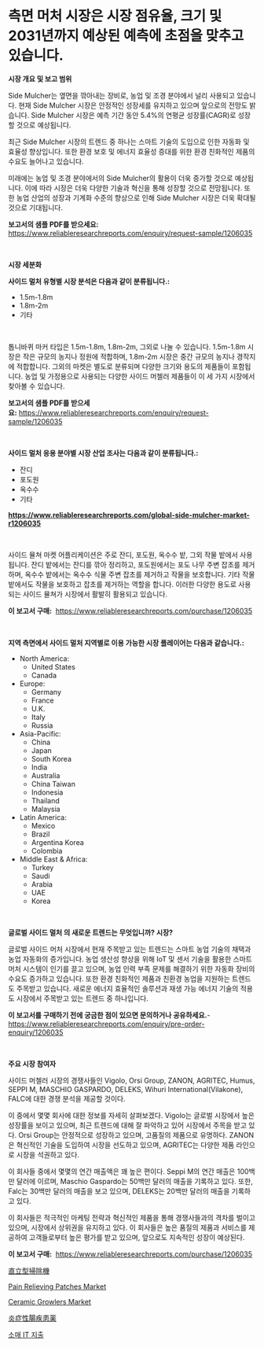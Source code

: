 <p><h1>측면 머처 시장은 시장 점유율, 크기 및 2031년까지 예상된 예측에 초점을 맞추고 있습니다.</h1></p><p><strong>시장 개요 및 보고 범위</strong></p>
<p><p>Side Mulcher는 옆면을 깎아내는 장비로, 농업 및 조경 분야에서 널리 사용되고 있습니다. 현재 Side Mulcher 시장은 안정적인 성장세를 유지하고 있으며 앞으로의 전망도 밝습니다. Side Mulcher 시장은 예측 기간 동안 5.4%의 연평균 성장률(CAGR)로 성장할 것으로 예상됩니다. </p><p>최근 Side Mulcher 시장의 트렌드 중 하나는 스마트 기술의 도입으로 인한 자동화 및 효율성 향상입니다. 또한 환경 보호 및 에너지 효율성 증대를 위한 환경 친화적인 제품의 수요도 늘어나고 있습니다.</p><p>미래에는 농업 및 조경 분야에서의 Side Mulcher의 활용이 더욱 증가할 것으로 예상됩니다. 이에 따라 시장은 더욱 다양한 기술과 혁신을 통해 성장할 것으로 전망됩니다. 또한 농업 산업의 성장과 기계화 수준의 향상으로 인해 Side Mulcher 시장은 더욱 확대될 것으로 기대됩니다.</p></p>
<p><strong>보고서의 샘플 PDF를 받으세요:</strong> <a href="https://www.reliableresearchreports.com/enquiry/request-sample/1206035">https://www.reliableresearchreports.com/enquiry/request-sample/1206035</a></p>
<p>&nbsp;</p>
<p><strong>시장 세분화</strong></p>
<p><strong>사이드 멀처 유형별 시장 분석은 다음과 같이 분류됩니다.:</strong></p>
<p><ul><li>1.5m-1.8m</li><li>1.8m-2m</li><li>기타</li></ul></p>
<p>&nbsp;</p>
<p><p>톱니바퀴 마커 타입은 1.5m-1.8m, 1.8m-2m, 그외로 나눌 수 있습니다. 1.5m-1.8m 시장은 작은 규모의 농지나 정원에 적합하며, 1.8m-2m 시장은 중간 규모의 농지나 경작지에 적합합니다. 그외의 마켓은 별도로 분류되며 다양한 크기와 용도의 제품들이 포함됩니다. 농업 및 가정용으로 사용되는 다양한 사이드 머첼러 제품들이 이 세 가지 시장에서 찾아볼 수 있습니다.</p></p>
<p><strong>보고서의 샘플 PDF를 받으세요:</strong>&nbsp;<a href="https://www.reliableresearchreports.com/enquiry/request-sample/1206035">https://www.reliableresearchreports.com/enquiry/request-sample/1206035</a></p>
<p>&nbsp;</p>
<p><strong> 사이드 멀처 응용 분야별 시장 산업 조사는 다음과 같이 분류됩니다.:</strong></p>
<p><ul><li>잔디</li><li>포도원</li><li>옥수수</li><li>기타</li></ul></p>
<p><strong><a href="https://www.reliableresearchreports.com/global-side-mulcher-market-r1206035">https://www.reliableresearchreports.com/global-side-mulcher-market-r1206035</a></strong></p>
<p>&nbsp;</p>
<p><p>사이드 뮬쳐 마켓 어플리케이션은 주로 잔디, 포도원, 옥수수 밭, 그외 작물 밭에서 사용됩니다. 잔디 밭에서는 잔디를 깎아 정리하고, 포도원에서는 포도 나무 주변 잡초를 제거하며, 옥수수 밭에서는 옥수수 식물 주변 잡초를 제거하고 작물을 보호합니다. 기타 작물 밭에서도 작물을 보호하고 잡초를 제거하는 역할을 합니다. 이러한 다양한 용도로 사용되는 사이드 뮬쳐가 시장에서 활발히 활용되고 있습니다.</p></p>
<p><strong>이 보고서 구매:</strong>&nbsp; <a href="https://www.reliableresearchreports.com/purchase/1206035">https://www.reliableresearchreports.com/purchase/1206035</a></p>
<p>&nbsp;</p>
<p><strong>지역 측면에서 사이드 멀처 지역별로 이용 가능한 시장 플레이어는 다음과 같습니다.:</strong></p>
<p><ul>
    <li>
        North America:
        <ul>
            <li>United States</li>
            <li>Canada</li>
        </ul>
    </li>
    <li>
        Europe:
        <ul>
            <li>Germany</li>
            <li>France</li>
            <li>U.K.</li>
            <li>Italy</li>
            <li>Russia</li>
        </ul>
    </li>
    <li>
        Asia-Pacific:
        <ul>
            <li>China</li>
            <li>Japan</li>
            <li>South Korea</li>
            <li>India</li>
            <li>Australia</li>
            <li>China Taiwan</li>
            <li>Indonesia</li>
            <li>Thailand</li>
            <li>Malaysia</li>
        </ul>
    </li>
    <li>
        Latin America:
        <ul>
            <li>Mexico</li>
            <li>Brazil</li>
            <li>Argentina Korea</li>
            <li>Colombia</li>
        </ul>
    </li>
    <li>
        Middle East & Africa:
        <ul>
            <li>Turkey</li>
            <li>Saudi</li>
            <li>Arabia</li>
            <li>UAE</li>
            <li>Korea</li>
        </ul>
    </li>
    </ul></p>
<p>&nbsp;</p>
<p><strong>글로벌 사이드 멀처 의 새로운 트렌드는 무엇입니까? 시장?</strong></p>
<p><p>글로벌 사이드 머처 시장에서 현재 주목받고 있는 트렌드는 스마트 농업 기술의 채택과 농업 자동화의 증가입니다. 농업 생산성 향상을 위해 IoT 및 센서 기술을 활용한 스마트 머처 시스템이 인기를 끌고 있으며, 농업 인력 부족 문제를 해결하기 위한 자동화 장비의 수요도 증가하고 있습니다. 또한 환경 친화적인 제품과 친환경 농업을 지원하는 트렌드도 주목받고 있습니다. 새로운 에너지 효율적인 솔루션과 재생 가능 에너지 기술의 적용도 시장에서 주목받고 있는 트렌드 중 하나입니다.</p></p>
<p><strong>이 보고서를 구매하기 전에 궁금한 점이 있으면 문의하거나 공유하세요.</strong>- <a href="https://www.reliableresearchreports.com/enquiry/pre-order-enquiry/1206035">https://www.reliableresearchreports.com/enquiry/pre-order-enquiry/1206035</a></p>
<p>&nbsp;</p>
<p><strong>주요 시장 참여자</strong></p>
<p><p>사이드 머첼러 시장의 경쟁사들인 Vigolo, Orsi Group, ZANON, AGRITEC, Humus, SEPPI M, MASCHIO GASPARDO, DELEKS, Wihuri International(Vilakone), FALC에 대한 경쟁 분석을 제공할 것이다.</p><p>이 중에서 몇몇 회사에 대한 정보를 자세히 살펴보겠다. Vigolo는 글로벌 시장에서 높은 성장률을 보이고 있으며, 최근 트렌드에 대해 잘 파악하고 있어 시장에서 주목을 받고 있다. Orsi Group는 안정적으로 성장하고 있으며, 고품질의 제품으로 유명하다. ZANON은 혁신적인 기술을 도입하여 시장을 선도하고 있으며, AGRITEC는 다양한 제품 라인으로 시장을 석권하고 있다.</p><p>이 회사들 중에서 몇몇의 연간 매출액은 꽤 높은 편이다. Seppi M의 연간 매출은 100백만 달러에 이르며, Maschio Gaspardo는 50백만 달러의 매출을 기록하고 있다. 또한, Falc는 30백만 달러의 매출을 보고 있으며, DELEKS는 20백만 달러의 매출을 기록하고 있다.</p><p>이 회사들은 적극적인 마케팅 전략과 혁신적인 제품을 통해 경쟁사들과의 격차를 벌이고 있으며, 시장에서 상위권을 유지하고 있다. 이 회사들은 높은 품질의 제품과 서비스를 제공하여 고객들로부터 높은 평가를 받고 있으며, 앞으로도 지속적인 성장이 예상된다.</p></p>
<p><strong>이 보고서 구매:</strong>&nbsp;&nbsp;<a href="https://www.reliableresearchreports.com/purchase/1206035">https://www.reliableresearchreports.com/purchase/1206035</a></p>
<p><p><a href="https://medium.com/@demarcuskuhlman/%E3%82%A2%E3%83%83%E3%83%97%E3%83%A9%E3%82%A4%E3%83%88%E5%9E%8B%E6%8E%83%E9%99%A4%E6%A9%9F%E5%B8%82%E5%A0%B4%E3%83%AC%E3%83%9D%E3%83%BC%E3%83%88%E3%81%AF-%E3%81%93%E3%81%AE%E5%B8%82%E5%A0%B4%E3%81%AE%E6%9C%80%E6%96%B0%E3%81%AE%E3%83%88%E3%83%AC%E3%83%B3%E3%83%89%E3%81%A8%E6%88%90%E9%95%B7%E6%A9%9F%E4%BC%9A%E3%82%92%E6%98%8E%E3%82%89%E3%81%8B%E3%81%AB%E3%81%97%E3%81%A6%E3%81%84%E3%81%BE%E3%81%99-1a7fea0f5fd6?postPublishedType=initial">直立型掃除機</a></p><p><a href="https://www.linkedin.com/pulse/pain-relieving-patches-market-size-outlook-forecast-2024-zxgoe?trackingId=I6qeBHUksPUw0WY3FIj4pg%3D%3D">Pain Relieving Patches Market</a></p><p><a href="https://www.linkedin.com/pulse/ceramic-growlers-market-outlook-industry-overview-forecast-wmwwe?trackingId=nVPZHntptzF7G1CGL4L65Q%3D%3D">Ceramic Growlers Market</a></p><p><a href="https://github.com/schmahlson/Market-Research-Report-List-1/blob/main/288072437298.md">炎症性腸疾患薬</a></p><p><a href="https://medium.com/@jesseperry626/%EC%86%8C%EB%A7%A4-it-%EC%A7%80%EC%B6%9C-%EC%8B%9C%EC%9E%A5-%EA%B7%9C%EB%AA%A8-%EB%B0%8F-%EC%8B%9C%EC%9E%A5-%EB%8F%99%ED%96%A5-%EC%99%84%EC%A0%84%ED%95%9C-%EC%82%B0%EC%97%85-%EA%B0%9C%EC%9A%94-2024%EB%85%84%EB%B6%80%ED%84%B0-2031%EB%85%84%EA%B9%8C%EC%A7%80-64b23c05f886">소매 IT 지출</a></p></p>